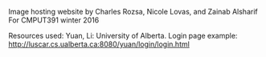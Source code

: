 Image hosting website by Charles Rozsa, Nicole Lovas, and Zainab Alsharif
For CMPUT391 winter 2016

Resources used:
Yuan, Li: University of Alberta. Login page example:
http://luscar.cs.ualberta.ca:8080/yuan/login/login.html
